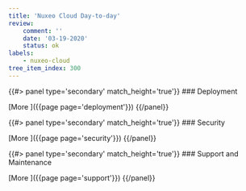 ```yaml
---
title: 'Nuxeo Cloud Day-to-day'
review:
    comment: ''
    date: '03-19-2020'
    status: ok
labels:
    - nuxeo-cloud
tree_item_index: 300
---
```


<div class="row" data-equalizer data-equalize-on="medium">
<div class="column medium-4">
{{#> panel type='secondary' match_height='true'}}
### Deployment
<br/>

[More&nbsp;<i class="fa fa-long-arrow-right" aria-hidden="true"></i>]({{page page='deployment'}})
{{/panel}}
</div>
<div class="column medium-4">
{{#> panel type='secondary' match_height='true'}}
### Security
<br/>

[More&nbsp;<i class="fa fa-long-arrow-right" aria-hidden="true"></i>]({{page page='security'}})
{{/panel}}
</div>
<div class="column medium-4">
{{#> panel type='secondary' match_height='true'}}
### Support and Maintenance
<br/>

[More&nbsp;<i class="fa fa-long-arrow-right" aria-hidden="true"></i>]({{page page='support'}})
{{/panel}}
</div>
</div>
